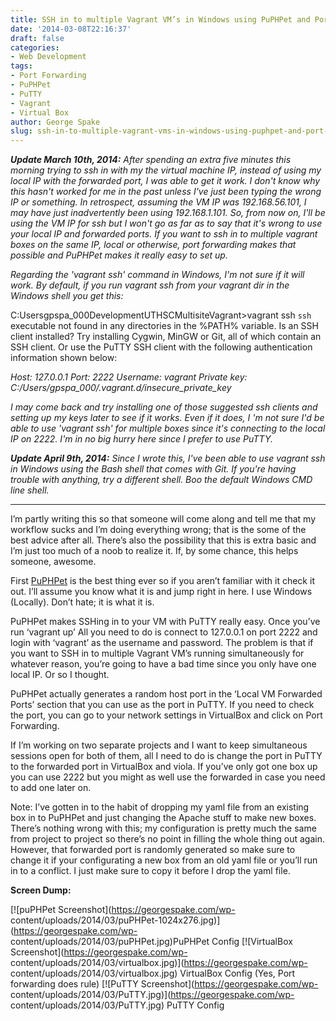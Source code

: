 ```yaml
---
title: SSH in to multiple Vagrant VM’s in Windows using PuPHPet and Port Forwarding
date: '2014-03-08T22:16:37'
draft: false
categories:
- Web Development
tags:
- Port Forwarding
- PuPHPet
- PuTTY
- Vagrant
- Virtual Box
author: George Spake
slug: ssh-in-to-multiple-vagrant-vms-in-windows-using-puphpet-and-port-forwarding
---
```


_**Update March 10th, 2014:** After spending an extra five minutes this
morning trying to ssh in with my the virtual machine IP, instead of using my
local IP with the forwarded port, I was able to get it work. I don't know why
this hasn't worked for me in the past unless I've just been typing the wrong
IP or something. In retrospect, assuming the VM IP was  192.168.56.101, I may
have just inadvertently been using 192.168.1.101. So, from now on, I'll be
using the VM IP for ssh but I won't go as far as to say that it's wrong to use
your local IP and forwarded ports. If you want to ssh in to multiple vagrant
boxes on the same IP, local or otherwise, port forwarding makes that possible
and PuPHPet makes it really easy to set up._

_Regarding the 'vagrant ssh' command in Windows, I'm not sure if it will work.
By default, if you run vagrant ssh from your vagrant dir in the Windows shell
you get this:_

C:Usersgpspa_000DevelopmentUTHSCMultisiteVagrant>vagrant ssh `ssh` executable
not found in any directories in the %PATH% variable. Is an SSH client
installed? Try installing Cygwin, MinGW or Git, all of which contain an SSH
client. Or use the PuTTY SSH client with the following authentication
information shown below:

_Host: 127.0.0.1 Port: 2222 Username: vagrant Private key:
C:/Users/gpspa_000/.vagrant.d/insecure_private_key_

_I may come back and try installing one of those suggested ssh clients and
setting up my keys later to see if it works. Even if it does, I 'm not sure
I'd be able to use 'vagrant ssh' for multiple boxes since it's connecting to
the local IP on 2222.  I'm in no big hurry here since I prefer to use PuTTY._

_**Update April 9th, 2014:** Since I wrote this, I've been able to use vagrant
ssh in Windows using the Bash shell that comes with Git. If you're having
trouble with anything, try a different shell. Boo the default Windows CMD line
shell._

* * *

I’m partly writing this so that someone will come along and tell me that my
workflow sucks and I’m doing everything wrong; that is the some of the best
advice after all. There’s also the possibility that this is extra basic and
I’m just too much of a noob to realize it. If, by some chance, this helps
someone, awesome.

First [PuPHPet](https://puphpet.com/) is the best thing ever so if you aren’t
familiar with it check it out. I’ll assume you know what it is and jump right
in here. I use Windows (Locally). Don’t hate; it is what it is.

PuPHPet makes SSHing in to your VM with PuTTY really easy. Once you’ve run
‘vagrant up’ All you need to do is connect to 127.0.0.1 on port 2222 and login
with ‘vagrant’ as the username and password. The problem is that if you want
to SSH in to multiple Vagrant VM’s running simultaneously for whatever reason,
you’re going to have a bad time since you only have one local IP. Or so I
thought.

PuPHPet actually generates a random host port in the ‘Local VM Forwarded
Ports’ section that you can use as the port in PuTTY. If you need to check the
port, you can go to your network settings in VirtualBox and click on Port
Forwarding.

If I’m working on two separate projects and I want to keep simultaneous
sessions open for both of them, all I need to do is change the port in PuTTY
to the forwarded port in VirtualBox and viola. If you’ve only got one box up
you can use 2222 but you might as well use the forwarded in case you need to
add one later on.

Note: I’ve gotten in to the habit of dropping my yaml file from an existing
box in to PuPHPet and just changing the Apache stuff to make new boxes.
There’s nothing wrong with this; my configuration is pretty much the same from
project to project so there’s no point in filling the whole thing out again.  
However, that forwarded port is randomly generated so make sure to change it
if your configurating a new box from an old yaml file or you’ll run in to a
conflict. I just make sure to copy it before I drop the yaml file.

**Screen Dump:**

[![puPHPet Screenshot](https://georgespake.com/wp-
content/uploads/2014/03/puPHPet-1024x276.jpg)](https://georgespake.com/wp-
content/uploads/2014/03/puPHPet.jpg)PuPHPet Config [![VirtualBox
Screenshot](https://georgespake.com/wp-
content/uploads/2014/03/virtualbox.jpg)](https://georgespake.com/wp-
content/uploads/2014/03/virtualbox.jpg) VirtualBox Config (Yes, Port
forwarding does rule)  [![PuTTY Screenshot](https://georgespake.com/wp-
content/uploads/2014/03/PuTTY.jpg)](https://georgespake.com/wp-
content/uploads/2014/03/PuTTY.jpg) PuTTY Config
